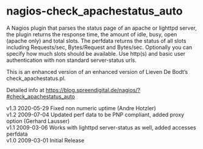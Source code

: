 # nagios-check_apachestatus_auto

A Nagios plugin that parses the status page of an apache or lighttpd server, the plugin returns the response time, the amount of idle, busy, open (apache only) and total slots. 
The perfdata returns the status of all slots including Requests/sec, Bytes/Request and Bytes/sec. Optionally you can specify how much slots should be available. Use http(s) and basic user authentication with non standard server-status urls. 

This is an enhanced version of an enhanced version of Lieven De Bodt’s check_apachestatus.pl.

Detailed info at https://blog.spreendigital.de/nagios/?#check_apachestatus_auto


v1.3	2020-05-29	Fixed non numeric uptime (Andre Hotzler)<br>
v1.2	2009-07-04	Updated perf data to be PNP compliant, added proxy option (Gerhard Lausser)<br>
v1.1	2009-03-06	Works with lighttpd server-status as well, added accesses perfdata<br>
v1.0	2009-03-01	Initial Release<br>

